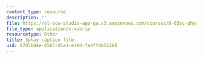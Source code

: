```yaml
---
content_type: resource
description: ''
file: https://ol-ocw-studio-app-qa.s3.amazonaws.com/courses/8-03sc-physics-iii-vibrations-and-waves-fall-2016/97d3b84e0567d1a1e100faaffda51280_1JeBWHzrRD4.srt
file_type: application/x-subrip
resourcetype: Other
title: 3play caption file
uid: 97d3b84e-0567-d1a1-e100-faaffda51280
---
```

